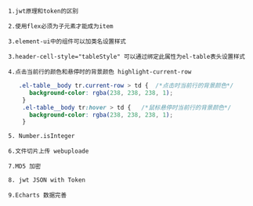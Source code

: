 `1.jwt原理和token的区别`

`2.使用flex必须为子元素才能成为item`

`3.element-ui中的组件可以加类名设置样式`

`3.header-cell-style="tableStyle" 可以通过绑定此属性为el-table表头设置样式 `

`4.点击当前行的颜色和悬停时的背景颜色 highlight-current-row `

```css
   .el-table__body tr.current-row > td {  /*点击时当前行的背景颜色*/
      background-color: rgba(238, 238, 238, 1);
    }
    .el-table__body tr:hover > td {   /*鼠标悬停时当前行的背景颜色*/
      background-color: rgba(238, 238, 238, 1);
    }
```

 `5. Number.isInteger`

`6.文件切片上传 webuploade`

`7.MD5 加密`

`8. jwt JSON with Token`

`9.Echarts 数据完善`